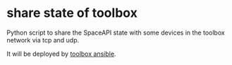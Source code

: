  share state of toolbox
=========================

Python script to share the SpaceAPI state with some devices in the toolbox network via tcp and udp.

It will be deployed by [toolbox ansible](https://github.com/ToolboxBodensee/toolbox-netzwerk).
